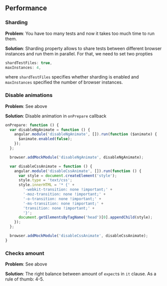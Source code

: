 ## Performance

### Sharding
**Problem**: You have too many tests and now it takes too much time to run them.

**Solution**: Sharding property allows to share tests between different browser instances and run them in parallel. For that, we need to set two propties 
```js
shardTestFiles: true,
maxInstances: 4,
```
where `shardTestFiles` specifies whether sharding is enabled and `maxInstances` specified the number of browser instances.

### Disable animations
**Problem**: See above

**Solution**: Disable animation in `onPrepare` callback

```js
onPrepare: function () {
  var disableNgAnimate = function () {
    angular.module('disableNgAnimate', []).run(function ($animate) {
      $animate.enabled(false);
    });
  };

  browser.addMockModule('disableNgAnimate', disableNgAnimate);

  var disableCssAnimate = function () {
    angular.module('disableCssAnimate', []).run(function () {
      var style = document.createElement('style');
      style.type = 'text/css';
      style.innerHTML = '* {' +
        '-webkit-transition: none !important;' +
        '-moz-transition: none !important;' +
        '-o-transition: none !important;' +
        '-ms-transition: none !important;' +
        'transition: none !important;' +
        '}';
      document.getElementsByTagName('head')[0].appendChild(style);
    });
  };

  browser.addMockModule('disableCssAnimate', disableCssAnimate);
}
```

### Checks amount
**Problem**: See above

**Solution**: The right balance between amount of `expect`s in `it` clause. As a rule of thumb: 4-5.
